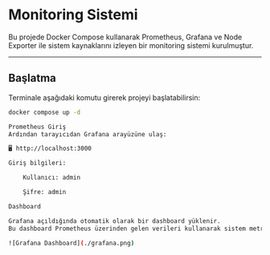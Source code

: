 # Monitoring Sistemi

Bu projede Docker Compose kullanarak Prometheus, Grafana ve Node Exporter ile sistem kaynaklarını izleyen bir monitoring sistemi kurulmuştur.

---

## Başlatma

Terminale aşağıdaki komutu girerek projeyi başlatabilirsin:

```bash
docker compose up -d

Prometheus Giriş
Ardından tarayıcıdan Grafana arayüzüne ulaş:

🖥️ http://localhost:3000

Giriş bilgileri:

    Kullanıcı: admin

    Şifre: admin

Dashboard

Grafana açıldığında otomatik olarak bir dashboard yüklenir.
Bu dashboard Prometheus üzerinden gelen verileri kullanarak sistem metriklerini (örn. CPU kullanımı) görselleştirir

![Grafana Dashboard](./grafana.png)

